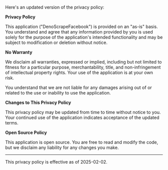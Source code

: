 Here's an updated version of the privacy policy:

**Privacy Policy**

This application ("DenoScrapeFacebook") is provided on an "as-is" basis. You understand and agree that any information provided by you is used solely for the purpose of the application's intended functionality and may be subject to modification or deletion without notice.

**No Warranty**

We disclaim all warranties, expressed or implied, including but not limited to fitness for a particular purpose, merchantability, title, and non-infringement of intellectual property rights. Your use of the application is at your own risk.

You understand that we are not liable for any damages arising out of or related to the use or inability to use the application.

**Changes to This Privacy Policy**

This privacy policy may be updated from time to time without notice to you. Your continued use of the application indicates acceptance of the updated terms.

**Open Source Policy**

This application is open source. You are free to read and modify the code, but we disclaim any liability for any changes you make.

----

This privacy policy is effective as of 2025-02-02.